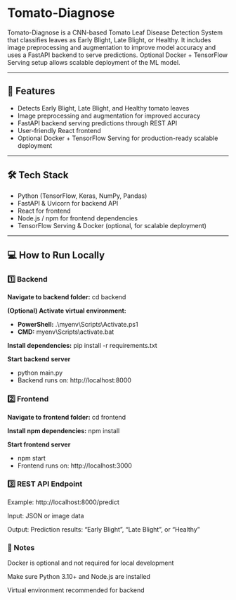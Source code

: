 # Tomato-Diagnose

Tomato-Diagnose is a CNN-based Tomato Leaf Disease Detection System that classifies leaves as Early Blight, Late Blight, or Healthy. 
It includes image preprocessing and augmentation to improve model accuracy and uses a FastAPI backend to serve predictions. 
Optional Docker + TensorFlow Serving setup allows scalable deployment of the ML model.

---

## 🚀 Features
- Detects Early Blight, Late Blight, and Healthy tomato leaves
- Image preprocessing and augmentation for improved accuracy
- FastAPI backend serving predictions through REST API
- User-friendly React frontend
- Optional Docker + TensorFlow Serving for production-ready scalable deployment

---

## 🛠 Tech Stack
- Python (TensorFlow, Keras, NumPy, Pandas)
- FastAPI & Uvicorn for backend API
- React for frontend
- Node.js / npm for frontend dependencies
- TensorFlow Serving & Docker (optional, for scalable deployment)

---
## 💻 How to Run Locally

### 1️⃣ Backend
**Navigate to backend folder:**
cd backend

**(Optional) Activate virtual environment:**
- **PowerShell:**
.\myenv\Scripts\Activate.ps1
- **CMD:**
myenv\Scripts\activate.bat

**Install dependencies:**
pip install -r requirements.txt

**Start backend server**
- python main.py
- Backend runs on: http://localhost:8000

### 2️⃣ Frontend
**Navigate to frontend folder:**
cd frontend

**Install npm dependencies:**
npm install

**Start frontend server**
- npm start
- Frontend runs on: http://localhost:3000

### 3️⃣ REST API Endpoint
Example: http://localhost:8000/predict

Input: JSON or image data

Output: Prediction results: “Early Blight”, “Late Blight”, or “Healthy”

### 📌 Notes
Docker is optional and not required for local development

Make sure Python 3.10+ and Node.js are installed

Virtual environment recommended for backend

